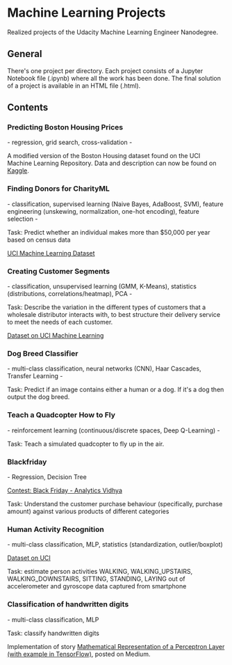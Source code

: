 # Machine Learning Projects
Realized projects of the Udacity Machine Learning Engineer Nanodegree.
## General
There's one project per directory. Each project consists of a Jupyter Notebook file (.ipynb) where all the work has been done. The final solution of a project is available in an HTML file (.html).

## Contents
### Predicting Boston Housing Prices
\- regression, grid search, cross-validation -

A modified version of the Boston Housing dataset found on the UCI Machine Learning Repository. Data and description can now be found on <a href='https://www.kaggle.com/c/boston-housing'>Kaggle</a>.

### Finding Donors for CharityML
\- classification, supervised learning (Naive Bayes, AdaBoost, SVM), feature engineering (unskewing, normalization, one-hot encoding), feature selection -

Task: Predict whether an individual makes more than $50,000 per year based on census data

<a href='https://archive.ics.uci.edu/ml/datasets/Census+Income'>UCI Machine Learning Dataset</a>

### Creating Customer Segments
\- classification, unsupervised learning (GMM, K-Means), statistics (distributions, correlations/heatmap), PCA -

Task: Describe the variation in the different types of customers that a wholesale distributor interacts with, to best structure their delivery service to meet the needs of each customer.

<a href='https://archive.ics.uci.edu/ml/datasets/Wholesale+customers'>Dataset on UCI Machine Learning</a>

### Dog Breed Classifier
\- multi-class classification, neural networks (CNN), Haar Cascades, Transfer Learning -

Task: Predict if an image contains either a human or a dog. If it's a dog then output the dog breed.

### Teach a Quadcopter How to Fly
\- reinforcement learning (continuous/discrete spaces, Deep Q-Learning) -

Task: Teach a simulated quadcopter to fly up in the air.

### Blackfriday
\- Regression, Decision Tree

<a href = 'https://datahack.analyticsvidhya.com/contest/black-friday/'>Contest: Black Friday - Analytics Vidhya</a>

Task: Understand the customer purchase behaviour (specifically, purchase amount) against various products of different categories

### Human Activity Recognition
\- multi-class classification, MLP, statistics (standardization, outlier/boxplot)

<a href = 'http://archive.ics.uci.edu/ml/datasets/Human+Activity+Recognition+Using+Smartphones'>Dataset on UCI</a>

Task: estimate person activities WALKING, WALKING_UPSTAIRS, WALKING_DOWNSTAIRS, SITTING, STANDING, LAYING out of accelerometer and gyroscope data captured from smartphone

### Classification of handwritten digits
\- multi-class classification, MLP

Task: classify handwritten digits

Implementation of story <a href = 'https://medium.com/@daniel.hellwig.p/mathematical-representation-of-a-perceptron-layer-with-example-in-tensorflow-754a38833b44'>Mathematical Representation of a Perceptron Layer
(with example in TensorFlow)</a>, posted on Medium.
